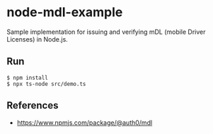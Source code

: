 # node-mdl-example

Sample implementation for issuing and verifying mDL (mobile Driver Licenses) in Node.js.

## Run

```
$ npm install
$ npx ts-node src/demo.ts
```

## References
- https://www.npmjs.com/package/@auth0/mdl
